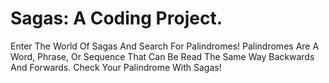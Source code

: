 # Sagas: A Coding Project. 
Enter The World Of Sagas And Search For Palindromes! Palindromes Are A Word, Phrase, Or Sequence That Can Be Read The Same Way Backwards And Forwards. 
Check Your Palindrome With Sagas!
